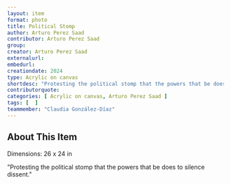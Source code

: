 ```yaml
---
layout: item
format: photo
title: Political Stomp
author: Arturo Perez Saad
contributor: Arturo Perez Saad
group: 
creator: Arturo Perez Saad
externalurl: 
embedurl: 
creationdate: 2024
type: Acrylic on canvas
shortdesc: "Protesting the political stomp that the powers that be does to silence dissent."
contributorquote: 
categories: [ Acrylic on canvas, Arturo Perez Saad ]
tags: [  ]
teammember: "Claudia González-Díaz"
---
```


## About This Item

Dimensions: 26 x 24 in

"Protesting the political stomp that the powers that be does to silence dissent."

